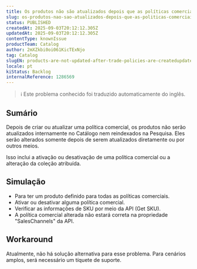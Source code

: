 ```yaml
---
title: Os produtos não são atualizados depois que as políticas comerciais são criadas/atualizadas
slug: os-produtos-nao-sao-atualizados-depois-que-as-politicas-comerciais-sao-criadasatualizadas
status: PUBLISHED
createdAt: 2025-09-03T20:12:12.305Z
updatedAt: 2025-09-03T20:12:12.305Z
contentType: knownIssue
productTeam: Catalog
author: 2mXZkbi0oi061KicTExNjo
tag: Catalog
slugEN: products-are-not-updated-after-trade-policies-are-createdupdated
locale: pt
kiStatus: Backlog
internalReference: 1286569
---
```


>ℹ️ Este problema conhecido foi traduzido automaticamente do inglês.

## Sumário


Depois de criar ou atualizar uma política comercial, os produtos não serão atualizados internamente no Catálogo nem reindexados na Pesquisa. Eles serão alterados somente depois de serem atualizados diretamente ou por outros meios.

Isso inclui a ativação ou desativação de uma política comercial ou a alteração da coleção atribuída.
## Simulação



- Para ter um produto definido para todas as políticas comerciais.
- Ativar ou desativar alguma política comercial.
- Verificar as informações de SKU por meio da API (Get SKU).
- A política comercial alterada não estará correta na propriedade "SalesChannels" da API.


## Workaround


Atualmente, não há solução alternativa para esse problema. Para cenários amplos, será necessário um tíquete de suporte.



